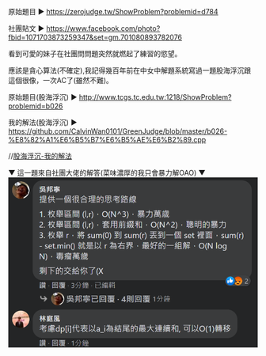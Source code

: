 原始題目 ▶ https://zerojudge.tw/ShowProblem?problemid=d784

社團貼文 ▶ https://www.facebook.com/photo?fbid=1071703873259347&set=gm.701080893782076

看到可愛的妹子在社團問問題突然就燃起了練習的慾望。

應該是貪心算法(不確定),我記得幾百年前在中女中解題系統寫過一題股海浮沉跟這個很像，一次AC了(雖然不難)。

原始題目(股海浮沉) ▶ http://www.tcgs.tc.edu.tw:1218/ShowProblem?problemid=b026

我的解法(股海浮沉) ▶ https://github.com/CalvinWan0101/GreenJudge/blob/master/b026-%E8%82%A1%E6%B5%B7%E6%B5%AE%E6%B2%89.cpp

//[股海浮沉-我的解法](https://github.com/CalvinWan0101/GreenJudge/blob/master/b026-%E8%82%A1%E6%B5%B7%E6%B5%AE%E6%B2%89.cpp)

▼ 這一題來自社團大佬的解答(菜味濃厚的我只會暴力解OAO) ▼
![image](https://github.com/CalvinWan0101/ZeroJudge-Orginal/blob/master/d784-%20%E4%B8%80%E3%80%81%E9%80%A3%E7%BA%8C%E5%85%83%E7%B4%A0%E7%9A%84%E5%92%8C/%E6%88%AA%E5%9C%96.png)

